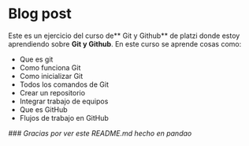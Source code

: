 # **Blog post**
Este es un ejercicio del curso de** Git y Github** de platzi donde estoy aprendiendo sobre **Git y Github**.
En este curso se aprende cosas como:
- Que es git
- Como funciona Git
- Como inicializar Git
- Todos los comandos de Git
- Crear un repositorio
- Integrar trabajo de equipos
- Que es GitHub
- Flujos de trabajo en GitHub

*### Gracias por ver este README.md hecho en pandao*